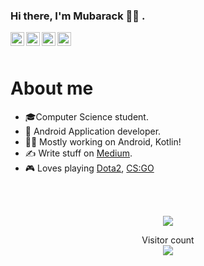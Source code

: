 ### Hi there, I'm Mubarack 👋🏻 .

<a href="https://twitter.com/mubaracktahir">
  <img align="left" alt="Furkan's Twitter | Twitter" width="22px" src="https://cdn.jsdelivr.net/npm/simple-icons@v3/icons/twitter.svg" />
</a>
<a href="https://linkedin.com/in/mubaracktahir">
  <img align="left" alt="Mabarack's LinkedIn" width="22px" src="https://cdn.jsdelivr.net/npm/simple-icons@v3/icons/linkedin.svg" />
</a>
<a href="https://medium.com/@mubaracktahir">
  <img align="left" alt="Mubarack's Medium" width="22px" src="https://cdn.jsdelivr.net/npm/simple-icons@3.9.0/icons/medium.svg" />
</a>
<a href="https://profile.codersrank.io/user/mubaracktahir/">
  <img align="left" alt="Mubarack's Codersrank" width="22px" src="https://cdn.jsdelivr.net/npm/simple-icons@v3/icons/codersrank.svg" />
</a>


<br />
<br />

# About me

- 🎓Computer Science student.
- 📱 Android Application developer.
- 👨‍💻 Mostly working on Android, Kotlin!
- ✍️ Write stuff on [Medium](https://medium.com/@askinfurkan).
- 🎮 Loves playing [Dota2](https://steamcommunity.com/id/Liifestartsnow), [CS:GO](https://steamcommunity.com/id/Liifestartsnow)

<br />
<br />

<p align="center"> 
  <img src="https://github-readme-stats.vercel.app/api?username=mubaracktahir&show_icons=true&theme=tokyonight" />
</p>

<p align="center"> 
  Visitor count<br>
  <img src="https://profile-counter.glitch.me/mubaracktahir/count.svg" />
</p>
